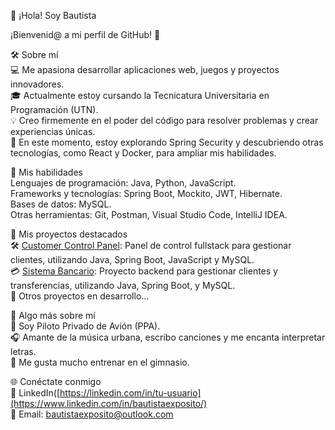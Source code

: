 👋 ¡Hola! Soy Bautista

¡Bienvenid@ a mi perfil de GitHub! 🌟

🛠️ Sobre mí  
💻 Me apasiona desarrollar aplicaciones web, juegos y proyectos innovadores.  
🎓 Actualmente estoy cursando la Tecnicatura Universitaria en Programación (UTN).  
💡 Creo firmemente en el poder del código para resolver problemas y crear experiencias únicas.  
🌱 En este momento, estoy explorando Spring Security y descubriendo otras tecnologías, como React y Docker, para ampliar mis habilidades.  

🚀 Mis habilidades  
Lenguajes de programación: Java, Python, JavaScript.  
Frameworks y tecnologías: Spring Boot, Mockito, JWT, Hibernate.  
Bases de datos: MySQL.  
Otras herramientas: Git, Postman, Visual Studio Code, IntelliJ IDEA.  

📂 Mis proyectos destacados  
🛠️ [Customer Control Panel](https://github.com/bautiexposito/customer-control-panel): Panel de control fullstack para gestionar clientes, utilizando Java, Spring Boot, JavaScript y MySQL.  
💳 [Sistema Bancario](https://github.com/tu-usuario/customer-control-panel): Proyecto backend para gestionar clientes y transferencias, utilizando Java, Spring Boot, y MySQL.  
🦋 Otros proyectos en desarrollo...  

🎵 Algo más sobre mí  
🛫 Soy Piloto Privado de Avión (PPA).  
🎧 Amante de la música urbana, escribo canciones y me encanta interpretar letras.  
💪 Me gusta mucho entrenar en el gimnasio.  

🌐 Conéctate conmigo  
💼 LinkedIn([https://linkedin.com/in/tu-usuario](https://www.linkedin.com/in/bautistaexposito/)  
📧 Email: bautistaexposito@outlook.com  

